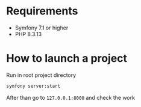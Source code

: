 # Requirements
- Symfony 7.1 or higher
- PHP 8.3.13

# How to launch a project
Run in root project directory
```bash
symfony server:start
```

After than go to `127.0.0.1:8000` and check the work
